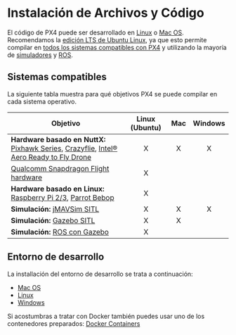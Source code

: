 # Instalación de Archivos y Código

El código de PX4 puede ser desarrollado en [Linux](../setup/dev_env_linux.md) o [Mac OS](../setup/dev_env_mac.md). Recomendamos la [edición LTS de Ubuntu Linux](https://wiki.ubuntu.com/LTS), ya que esto permite compilar en [todos los sistemas compatibles con PX4](#supported-targets) y utilizando la mayoría de [simuladores](../simulation/README.md) y [ROS](../ros/README.md).

## Sistemas compatibles

La siguiente tabla muestra para qué objetivos PX4 se puede compilar en cada sistema operativo.

| Objetivo                                                                                                                                                                                                                                                                        | Linux (Ubuntu) | Mac | Windows |
| ------------------------------------------------------------------------------------------------------------------------------------------------------------------------------------------------------------------------------------------------------------------------------- |:--------------:|:---:|:-------:|
| **Hardware basado en NuttX:** [Pixhawk Series](https://docs.px4.io/en/flight_controller/pixhawk_series.html), [Crazyflie](https://docs.px4.io/en/flight_controller/crazyflie2.html), [Intel® Aero Ready to Fly Drone](https://docs.px4.io/en/flight_controller/intel_aero.html) |       X        |  X  |    X    |
| [Qualcomm Snapdragon Flight hardware](https://docs.px4.io/en/flight_controller/snapdragon_flight.html)                                                                                                                                                                          |       X        |     |         |
| **Hardware basado en Linux:** [Raspberry Pi 2/3](https://docs.px4.io/en/flight_controller/raspberry_pi_navio2.html), [Parrot Bebop](https://docs.px4.io/en/flight_controller/bebop.html)                                                                                        |       X        |     |         |
| **Simulación:** [jMAVSim SITL](../simulation/jmavsim.md)                                                                                                                                                                                                                        |       X        |  X  |    X    |
| **Simulación:** [Gazebo SITL](../simulation/gazebo.md)                                                                                                                                                                                                                          |       X        |  X  |         |
| **Simulación:** [ROS con Gazebo](../simulation/ros_interface.md)                                                                                                                                                                                                                |       X        |     |         |

## Entorno de desarrollo

La installación del entorno de desarrollo se trata a continuación:

- [Mac OS](../setup/dev_env_mac.md)
- [Linux](../setup/dev_env_linux.md)
- [Windows](../setup/dev_env_windows.md)

Si acostumbras a tratar con Docker también puedes usar uno de los contenedores preparados: [Docker Containers](../test_and_ci/docker.md)